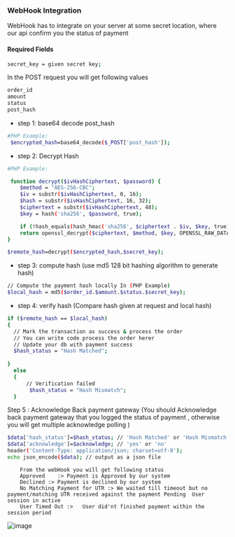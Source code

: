 
### WebHook Integration 

WebHook has to integrate on your server at some secret location, where our api confirm you the status of payment
#### Required Fields
```sh
secret_key = given secret key;
```
In the POST request you will get following values
```sh 
order_id
amount
status
post_hash
```

- step 1: base64 decode post_hash
```sh
#PHP Example:
 $encrypted_hash=base64_decode($_POST['post_hash']);
```

- step 2: Decrypt Hash 
```sh
#PHP Example:

 function decrypt($ivHashCiphertext, $password) {
    $method = "AES-256-CBC";
    $iv = substr($ivHashCiphertext, 0, 16);
    $hash = substr($ivHashCiphertext, 16, 32);
    $ciphertext = substr($ivHashCiphertext, 48);
    $key = hash('sha256', $password, true);

    if (!hash_equals(hash_hmac('sha256', $ciphertext . $iv, $key, true), $hash)) return null;
    return openssl_decrypt($ciphertext, $method, $key, OPENSSL_RAW_DATA, $iv);
}

$remote_hash=decrypt($encrypted_hash,$secret_key);
```


- step 3:  compute hash (use md5 128 bit hashing algorithm to generate hash)
```sh
// Compute the payment hash locally In (PHP Example)
$local_hash = md5($order_id.$amount.$status.$secret_key);  
```
- step 4: verify hash (Compare hash given at request and local hash)
```sh 
if ($remote_hash == $local_hash)
{
  // Mark the transaction as success & process the order
  // You can write code process the order herer
  // Update your db with payment success
  $hash_status = "Hash Matched";
    
}
  else
  {
      // Verification failed
       $hash_status = "Hash Mismatch";
  }
```
Step 5 : Acknowledge Back payment gateway (You should  Acknowledge back payment gateway that you logged the status of payment , otherwise you will get multiple acknowledge polling )
```sh
$data['hash_status']=$hash_status; // 'Hash Matched' or 'Hash Mismatch' 
$data['acknowledge']=$acknowledge; // 'yes' or 'no'
header('Content-Type: application/json; charset=utf-8');
echo json_encode($data); // output as a json file
```

        From the webHook you will get following status
        Approved	:> Payment is Approved by our system
        Declined :>	Payment is declined by our system
        No Matching Payment for UTR	:> We waited till timeout but no payment/matching UTR received against the payment Pending	User session in active
        User Timed Out :>	User did'nt finished payment within the session period


![image](https://user-images.githubusercontent.com/30625676/213218551-7deef0e1-2812-421c-8845-767a5207fef6.png)

